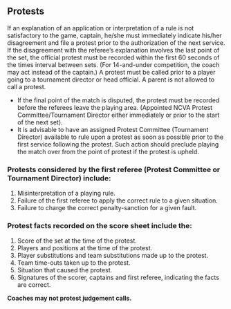 ## Protests 
If an explanation of an application or interpretation of a rule is not satisfactory to the game, captain, he/she must immediately indicate his/her disagreement and file a protest prior to the authorization of the next service. If the disagreement with the referee’s explanation involves the last point of the set, the official protest must be recorded within the first 60 seconds of the times interval between sets. (For 14-and-under competition, the coach may act instead of the captain.) A protest must be called prior to a player going to a tournament director or head official. A parent is not allowed to call a protest. 

- If the final point of the match is disputed, the protest must be recorded before the referees leave the playing area. (Appointed NCVA Protest Committee/Tournament Director either immediately or prior to the start of the next set).
- It is advisable to have an assigned Protest Committee (Tournament Director) available to rule upon a protest as soon as possible prior to the first service following the protest. Such action should preclude playing the match over from the point of protest if the protest is upheld.

### Protests considered by the first referee (Protest Committee or Tournament Director) include: 
1. Misinterpretation of a playing rule.
2. Failure of the first referee to apply the correct rule to a given situation.
3. Failure to charge the correct penalty-sanction for a given fault.

### Protest facts recorded on the score sheet include the: 
1. Score of the set at the time of the protest.
2. Players and positions at the time of the protest.
3. Player substitutions and team substitutions made up to the protest.
4. Team time-outs taken up to the protest.
5. Situation that caused the protest.
6. Signatures of the scorer, captains and first referee, indicating the facts are correct.

**Coaches may not protest judgement calls.**
